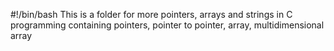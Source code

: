 #!/bin/bash
This is a folder for more pointers, arrays and strings in C programming
containing pointers, pointer to pointer, array, multidimensional array
